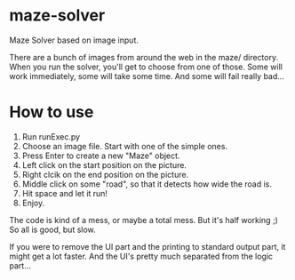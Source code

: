 maze-solver
===========

Maze Solver based on image input.

There are a bunch of images from around the web in the maze/ directory.
When you run the solver, you'll get to choose from one of those. Some will work immediately, some will take some time.
And some will fail really bad...

How to use
==========

  1. Run runExec.py
  2. Choose an image file. Start with one of the simple ones.
  3. Press Enter to create a new "Maze" object.
  4. Left click on the start position on the picture.
  5. Right clcik on the end position on the picture.
  6. Middle click on some "road", so that it detects how wide the road is.
  7. Hit space and let it run!
  8. Enjoy.

The code is kind of a mess, or maybe a total mess. But it's half working ;) So all is good, but slow.

If you were to remove the UI part and the printing to standard output part, it might get a lot faster.
And the UI's pretty much separated from the logic part...